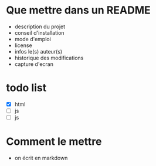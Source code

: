 # Que mettre dans un README

- description du projet 
- conseil d'installation 
- mode d'emploi 
- license 
- infos le(s) auteur(s)
- historique des modifications
- capture d'ecran 

# todo list 

-   [x] html 
-   [ ] js 
-   [ ] js 

# Comment le mettre 

-  on écrit en markdown 
